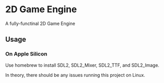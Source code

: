 # 2D Game Engine
A fully-functinal 2D Game Engine

## Usage

### On Apple Silicon

Use homebrew to install SDL2, SDL2_Mixer, SDL2_TTF, and SDL2_Image.

In theory, there should be any issues running this project on Linux.